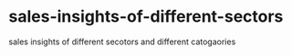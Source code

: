 # sales-insights-of-different-sectors
sales insights of different secotors and different catogaories
